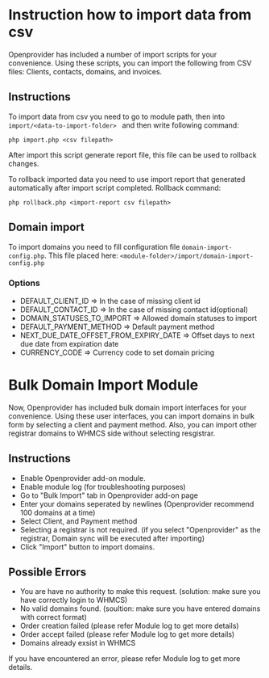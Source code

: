 # Instruction how to import data from csv

Openprovider has included a number of import scripts for your convenience. Using these scripts, you can import the following from CSV files: Clients, contacts, domains, and invoices.

## Instructions

To import data from csv you need to go to module path, 
then into `import/<data-to-import-folder> `
and then write following command:

```php import.php <csv filepath>```

After import this script generate report file, 
this file can be used to rollback changes. 

To rollback imported data you need to use import report that generated automatically after import script completed.
Rollback command:

```php rollback.php <import-report csv filepath>```

## Domain import
To import domains you need to fill configuration file ```domain-import-config.php```.
This file placed here: ```<module-folder>/import/domain-import-config.php```

### Options

 - DEFAULT_CLIENT_ID => In the case of missing client id
 - DEFAULT_CONTACT_ID => In the case of missing contact id(optional)
 - DOMAIN_STATUSES_TO_IMPORT => Allowed domain statuses to import
 - DEFAULT_PAYMENT_METHOD => Default payment method
 - NEXT_DUE_DATE_OFFSET_FROM_EXPIRY_DATE => Offset days to next due date from expiration date
 - CURRENCY_CODE => Currency code to set domain pricing


# Bulk Domain Import Module

Now, Openprovider has included bulk domain import interfaces for your convenience. Using these user interfaces, you can import domains in bulk form by selecting a client and payment method. Also, you can import other registrar domains to WHMCS side without selecting resgistrar.

## Instructions

- Enable Openprovider add-on module. 
- Enable module log (for troubleshooting purposes) 
- Go to "Bulk Import" tab in Openprovider add-on page
- Enter your domains seperated by newlines (Openprovider recommend 100 domains at a time)
- Select Client, and Payment method
- Selecting a registrar is not required. (if you select "Openprovider" as the registrar, Domain sync will be executed after importing)
- Click "Import" button to import domains.

## Possible Errors
- You are have no authority to make this request. (solution: make sure you have correctly login to WHMCS) 
- No valid domains found. (soultion: make sure you have entered domains with correct format)
- Order creation failed (please refer Module log to get more details)
- Order accept failed (please refer Module log to get more details)
- Domains already exsist in WHMCS


If you have encountered an error, please refer Module log to get more details.
